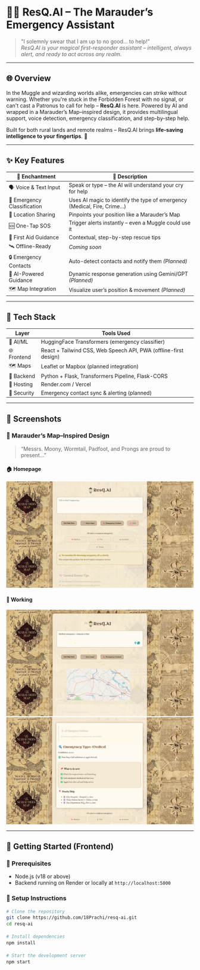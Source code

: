 # 🧙‍♂️ ResQ.AI – The Marauder’s Emergency Assistant

> "I solemnly swear that I am up to no good… to help!"  
> *ResQ.AI is your magical first-responder assistant – intelligent, always alert, and ready to act across any realm.*

---

## 🌐 Overview

In the Muggle and wizarding worlds alike, emergencies can strike without warning. Whether you're stuck in the Forbidden Forest with no signal, or can't cast a Patronus to call for help – **ResQ.AI** is here. Powered by AI and wrapped in a Marauder’s Map–inspired design, it provides multilingual support, voice detection, emergency classification, and step-by-step help.

Built for both rural lands and remote realms – ResQ.AI brings **life-saving intelligence to your fingertips**. 🧠

---

## ✨ Key Features

| 🔮 Enchantment               | 📝 Description                                                                 |
|-----------------------------|---------------------------------------------------------------------------------|
| 🗣️ Voice & Text Input       | Speak or type – the AI will understand your cry for help                       |
| 🤖 Emergency Classification | Uses AI magic to identify the type of emergency (Medical, Fire, Crime...)      |
| 📍 Location Sharing         | Pinpoints your position like a Marauder’s Map                                  |
| 🆘 One-Tap SOS              | Trigger alerts instantly – even a Muggle could use it                          |
| 🧭 First Aid Guidance       | Contextual, step-by-step rescue tips                                           |
| 🛰️ Offline-Ready            | *Coming soon*                                           |
| 🔒 Emergency Contacts       | Auto-detect contacts and notify them *(Planned)*                               |
| 🧠 AI-Powered Guidance      | Dynamic response generation using Gemini/GPT *(Planned)*                       |
| 🗺️ Map Integration          | Visualize user’s position & movement *(Planned)*                               |

---

## 🧰 Tech Stack

| Layer         | Tools Used                                                                 |
|---------------|-----------------------------------------------------------------------------|
| 🧠 AI/ML       | HuggingFace Transformers (emergency classifier)                            |
| 🌐 Frontend    | React + Tailwind CSS, Web Speech API, PWA (offline-first design)           |
| 🗺️ Maps       | Leaflet or Mapbox (planned integration)                                     |
| 🔧 Backend     | Python + Flask, Transformers Pipeline, Flask-CORS                          |
| 🚀 Hosting     | Render.com / Vercel                                                        |
| 🔐 Security    | Emergency contact sync & alerting (planned)                                |

---

## 📸 Screenshots

### 🧭 Marauder’s Map–Inspired Design

> “Messrs. Moony, Wormtail, Padfoot, and Prongs are proud to present…”

#### 🏠 Homepage

![Homepage](readme-docs/homepage.png)

#### 🧠 Working

![Rescue Tips](readme-docs/working1.png)
![Rescue Tips](readme-docs/working2.png)

---

## 🚀 Getting Started (Frontend)

### 🔧 Prerequisites

- Node.js (v18 or above)
- Backend running on Render or locally at `http://localhost:5000`

### 🧪 Setup Instructions

```bash
# Clone the repository
git clone https://github.com/18Prachi/resq-ai.git
cd resq-ai

# Install dependencies
npm install

# Start the development server
npm start
